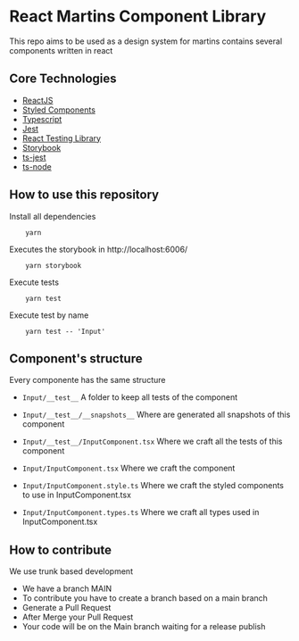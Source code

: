 # React Martins Component Library

This repo aims to be used as a design system for martins
contains several components written in react

## Core Technologies

- [ReactJS](https://reactjs.org/)
- [Styled Components](https://styled-components.com/)
- [Typescript](https://www.typescriptlang.org/)
- [Jest](https://jestjs.io/)
- [React Testing Library](https://testing-library.com/docs/react-testing-library/intro/)
- [Storybook](https://storybook.js.org/)
- [ts-jest](https://github.com/kulshekhar/ts-jest)
- [ts-node](https://github.com/TypeStrong/ts-node)

## How to use this repository

Install all dependencies

```
    yarn
```

Executes the storybook in http://localhost:6006/

```
    yarn storybook
```

Execute tests

```
    yarn test
```

Execute test by name

```
    yarn test -- 'Input'
```

## Component's structure

Every componente has the same structure

- `Input/__test__` A folder to keep all tests of the component

- `Input/__test__/__snapshots__` Where are generated all snapshots of this component

- `Input/__test__/InputComponent.tsx` Where we craft all the tests of this component

- `Input/InputComponent.tsx` Where we craft the component

- `Input/InputComponent.style.ts` Where we craft the styled components to use in InputComponent.tsx

- `Input/InputComponent.types.ts` Where we craft all types used in InputComponent.tsx

## How to contribute

We use trunk based development

- We have a branch MAIN
- To contribute you have to create a branch based on a main branch
- Generate a Pull Request
- After Merge your Pull Request
- Your code will be on the Main branch waiting for a release publish
